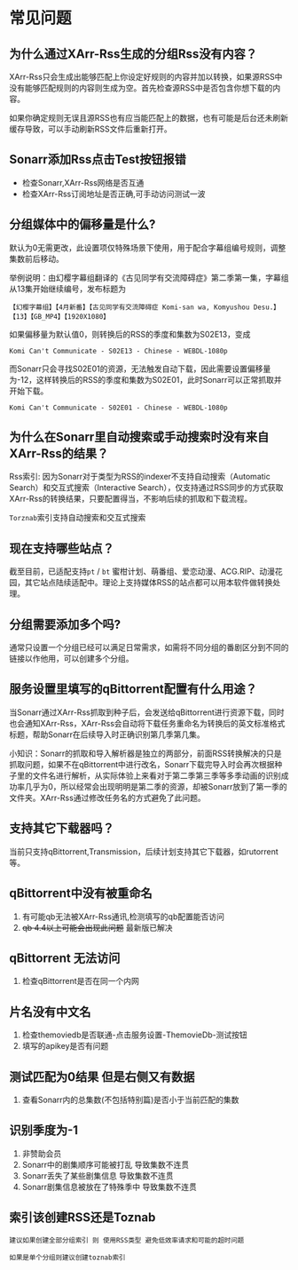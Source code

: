 # 常见问题

## 为什么通过XArr-Rss生成的分组Rss没有内容？

XArr-Rss只会生成出能够匹配上你设定好规则的内容并加以转换，如果源RSS中没有能够匹配规则的内容则生成为空。首先检查源RSS中是否包含你想下载的内容。

如果你确定规则无误且源RSS也有应当能匹配上的数据，也有可能是后台还未刷新缓存导致，可以手动刷新RSS文件后重新打开。

## Sonarr添加Rss点击Test按钮报错

- 检查Sonarr,XArr-Rss网络是否互通
- 检查XArr-Rss订阅地址是否正确,可手动访问测试一波

## 分组媒体中的偏移量是什么?

默认为0无需更改，此设置项仅特殊场景下使用，用于配合字幕组编号规则，调整集数前后移动。

举例说明：由幻樱字幕组翻译的《古见同学有交流障碍症》第二季第一集，字幕组从13集开始继续编号，发布标题为

`【幻樱字幕组】【4月新番】【古见同学有交流障碍症 Komi-san wa, Komyushou Desu.】【13】【GB_MP4】【1920X1080】`

如果偏移量为默认值0，则转换后的RSS的季度和集数为S02E13，变成

`Komi Can't Communicate - S02E13 - Chinese - WEBDL-1080p`

而Sonarr只会寻找S02E01的资源，无法触发自动下载，因此需要设置偏移量为-12，这样转换后的RSS的季度和集数为S02E01，此时Sonarr可以正常抓取并开始下载。

`Komi Can't Communicate - S02E01 - Chinese - WEBDL-1080p`

## 为什么在Sonarr里自动搜索或手动搜索时没有来自XArr-Rss的结果？

Rss索引: 因为Sonarr对于类型为RSS的indexer不支持自动搜索（Automatic Search）和交互式搜索（Interactive
Search），仅支持通过RSS同步的方式获取XArr-Rss的转换结果，只要配置得当，不影响后续的抓取和下载流程。

`Torznab`索引支持自动搜索和交互式搜索

## 现在支持哪些站点？

截至目前，已适配支持`pt` / `bt` 蜜柑计划、萌番组、爱恋动漫、ACG.RIP、动漫花园，其它站点陆续适配中。理论上支持媒体RSS的站点都可以用本软件做转换处理。

## 分组需要添加多个吗?

通常只设置一个分组已经可以满足日常需求，如需将不同分组的番剧区分到不同的链接以作他用，可以创建多个分组。

## 服务设置里填写的qBittorrent配置有什么用途？

当Sonarr通过XArr-Rss抓取到种子后，会发送给qBittorrent进行资源下载，同时也会通知XArr-Rss，XArr-Rss会自动将下载任务重命名为转换后的英文标准格式标题，帮助Sonarr在后续导入时正确识别第几季第几集。

>
小知识：Sonarr的抓取和导入解析器是独立的两部分，前面RSS转换解决的只是抓取问题，如果不在qBittorrent中进行改名，Sonarr下载完导入时会再次根据种子里的文件名进行解析，从实际体验上来看对于第二季第三季等多季动画的识别成功率几乎为0，所以经常会出现明明是第二季的资源，却被Sonarr放到了第一季的文件夹。XArr-Rss通过修改任务名的方式避免了此问题。

## 支持其它下载器吗？

当前只支持qBittorrent,Transmission，后续计划支持其它下载器，如rutorrent等。

## qBittorrent中没有被重命名

1. 有可能qb无法被XArr-Rss通讯,检测填写的qb配置能否访问
2. ~~qb 4.4以上可能会出现此问题~~ 最新版已解决

## qBittorrent 无法访问

1. 检查qBittorrent是否在同一个内网

## 片名没有中文名

1. 检查themoviedb是否联通-点击服务设置-ThemovieDb-测试按钮
2. 填写的apikey是否有问题

## 测试匹配为0结果 但是右侧又有数据

1. 查看Sonarr内的总集数(不包括特别篇)是否小于当前匹配的集数

## 识别季度为-1
1. 非赞助会员
2. Sonarr中的剧集顺序可能被打乱  导致集数不连贯
3. Sonarr丢失了某些剧集信息  导致集数不连贯
4. Sonarr剧集信息被放在了特殊季中 导致集数不连贯

## 索引该创建RSS还是Toznab
    建议如果创建全部分组索引 则 使用RSS类型 避免低效率请求和可能的超时问题
     
    如果是单个分组则建议创建toznab索引 

